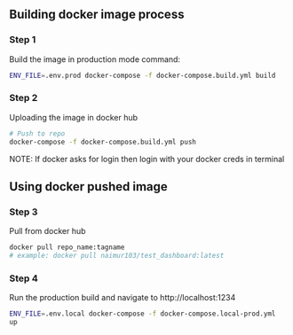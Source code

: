 ## Building docker image process

### Step 1
Build the image in production mode
command: 
```bash
ENV_FILE=.env.prod docker-compose -f docker-compose.build.yml build
```

### Step 2
Uploading the image in docker hub
```bash
# Push to repo
docker-compose -f docker-compose.build.yml push
``` 
NOTE: If docker asks for login then login with your docker creds in terminal

## Using docker pushed image

### Step 3
Pull from docker hub
```bash
docker pull repo_name:tagname
# example: docker pull naimur103/test_dashboard:latest
```
### Step 4
Run the production build and navigate to http://localhost:1234
```bash
ENV_FILE=.env.local docker-compose -f docker-compose.local-prod.yml 
up
```
